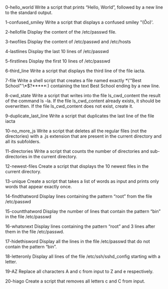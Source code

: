 0-hello_world
Write a script that prints “Hello, World”, followed by a new line to the standard output.

1-confused_smiley
Write a script that displays a confused smiley "(Ôo)'.

2-hellofile
Display the content of the /etc/passwd file.

3-twofiles
Display the content of /etc/passwd and /etc/hosts

4-lastlines
Display the last 10 lines of /etc/passwd

5-firstlines
Display the first 10 lines of /etc/passwd

6-third_line
Write a script that displays the third line of the file iacta.

7-file
Write a shell script that creates a file named exactly \*\\'"Best School"\'\\*$\?\*\*\*\*\*:) containing the text Best School ending by a new line.

8-cwd_state
Write a script that writes into the file ls_cwd_content the result of the command ls -la. If the file ls_cwd_content already exists, it should be overwritten. If the file ls_cwd_content does not exist, create it.

9-duplicate_last_line
Write a script that duplicates the last line of the file iacta

10-no_more_js
Write a script that deletes all the regular files (not the directories) with a .js extension that are present in the current directory and all its subfolders.

11-directories
Write a script that counts the number of directories and sub-directories in the current directory.

12-newest-files
Create a script that displays the 10 newest files in the current directory.

13-unique
Create a script that takes a list of words as input and prints only words that appear exactly once.

14-findthatword
Display lines containing the pattern “root” from the file /etc/passwd

15-countthatword
Display the number of lines that contain the pattern “bin” in the file /etc/passwd

16-whatsnext
Display lines containing the pattern “root” and 3 lines after them in the file /etc/passwd.

17-hidethisword
Display all the lines in the file /etc/passwd that do not contain the pattern “bin”.

18-letteronly
Display all lines of the file /etc/ssh/sshd_config starting with a letter.

19-AZ
Replace all characters A and c from input to Z and e respectively.

20-hiago
Create a script that removes all letters c and C from input.




